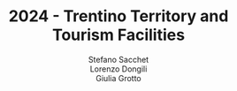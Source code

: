 ---
schema: default
title: 2024 - Trentino Territory and Tourism Facilities
organization: KnowDive
notes: >-
  The goal of this project is to build a Knowledge Graph (KG) that stores, organizes, and provides easy access to information about tourist facilities in the Trentino region, with a specific focus on outdoor activities. The KG will serve as a centralized knowledge hub, connecting tourists, travel planners, and local businesses to the wealth of outdoor opportunities the region has to offer, such as hiking trails, walks, climbing spots, cycle routes and so on.
resources:
  - name: KGE - Trentino Territory and Tourism Facilities
    url: 'https://stefanosacchet.github.io/KGE24_Trentino_Tourist_Facilities/'
    format: html
license: 'http://www.opendefinition.org/licenses/odc-by'
category:
  -   Environment
maintainer: Simone Bocca
maintainer_email: simone.bocca@unitn.it
author: Stefano Sacchet <br> Lorenzo Dongili <br> Giulia Grotto
author_email: stefano.sacchet@studenti.unitn.it <br> lorenzo.dongili@studenti.unitn.it <br> giulia.grotto@studenti.unitn.it
tags: 'kge,trentino,tourism'
pub_date: 20/02/2025
latitude_map: 46.07
longitude_map: 11.13
---
